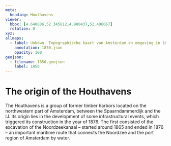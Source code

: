 ```yaml
---
meta:
  heading: Houthavens
viewer:
  bbox: [4.640886,52.345812,4.980437,52.496067]
  rotation: 0
xyz:
allmaps:
  - label: Unkown. Topographische kaart van Amsterdam en omgeving in 1850. Scale 1:50000. National Archief.
    annotation: 1850.json
    opacity: 100
geojson:
  - filename: 1850.geojson
    label: 1850
---
```

# The origin of the Houthavens
The Houthavens is a group of former timber harbors located on the northwestern part of Amsterdam, between the Spaarndammerdijk and the IJ. Its origin lies in the development of some infrastructural events, which triggered its construction in the year of 1876. The first consisted of the excavation of the Noordzeekanaal – started around 1865 and ended in 1876 – an important maritime route that connects the Noordzee and the port region of Amsterdam by water.
